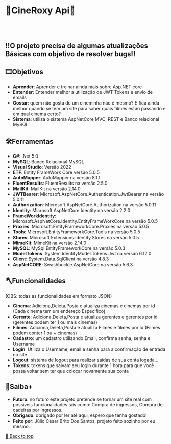 <h1>🍿CineRoxy Api🍿</h1>
<br></br>
 
 <h2>!!O projeto precisa de algumas atualizações Básicas com objetivo de resolver bugs!!</h2>
 

## 🎞Objetivos
- **Aprender**: Aprender e treinar ainda mais sobre Asp.NET core
- **Entender**: Entender melhor a utilização de JWT Tokens e envio de emails
- **Gostar**: quem não gosta de um cineminha não é mesmo? E fica ainda melhor quando se tem um site para saber quais filmes estão passando e em qual cinema certo?
- **Sistema**: utiliza o sistema AspNetCore MVC, REST e Banco relacional MySQL

## 🛠Ferramentas 
- **C#**: .Net 5.0
- **MySQL**: Banco Relacional MySQL
- **Visual Studio**: Versão 2022
- **ETF**: Entity FrameWork Core versão 5.0.5
- **AutoMapper**: AutoMapper na versão 8.1.1
- **FluentResults**: FluentResults na versão 2.5.0
- **MailKit**: MailKit na versão 2.14.0
- **JWTBearer**: Microsoft.AspNetCore.Authentication.JwtBearer na versão 5.0.11
- **Authorization**: Microsoft.AspNetCore.Authorization na versão 5.0.11
- **Identity**: Microsoft.AspNetCore.Identity na versão 2.2.0
- **FrameWorkIdentity**: Microsoft.AspNetCore.Identity.EntityFrameWorkCore na versão 5.0.5
- **Proxies**: Microsoft.EntityFrameworkCore.Proxies na versão 5.0.5
- **Tools**: Microsoft.EntityFrameworkCore.Tools na versão 5.0.5
- **Stores**: Microsoft.Extensions.Identity.Stores na versão 5.0.5
- **MimeKit**: MimeKit na versão 2.14.0
- **MySQL**: MySql.EntityFrameworkCore na versão 5.0.3
- **ModelTokens**: System.IdentityModel.Tokens.Jwt na versão 6.12.0
- **Client**: System.Data.SqlClient na versão 4.8.3
- **AspNetCORE**: Swashbuckle.AspNetCore na versão 5.6.3

## 🪓Funcionalidades
(OBS: todas as funcionalidades em formato JSON) 
- **Cinema**: Adiciona,Deleta,Posta e atualiza cinemas e cinemas por id (Cada cinema tem um endereço Especifico)
- **Gerente**: Adiciona,Deleta,Posta e atualiza gerentes e gerentes por id (gerentes podem ter 1 ou mais cinemas)
- **Filmes**: Adiciona,Deleta,Posta e atualiza Filmes e filmes por id (Filmes podem conter 1 ou + cinemas)
- **Cadastro**: um cadastro utilizando Email, confirma senha, senha e Username 
- **Login**: Utiliza o Username, email e senha para a confirmação de entrada no site
- **Logout**: sistema de logout para realizar saidas de sua conta logada...
- **Tokens**: tokens que salvam seu login durante 1 hora para que você possa voltar sem ter que colocar novamente sua conta

## 🎇Saiba+

- **Futuro**: no futuro este projeto pretende se tornar um site real com possiveis funcionalidades tais como: Compra de ingressos, Compra de cadeiras por ingressos.
- **Obrigado**: obrigado por ler até aqui, espero que tenha gostado!
- **Feito por**: Júlio César Brito Dos Santos, projeto feito sozinho por eu mesmo. 


[🔼 Back to top](#Objetivos)
